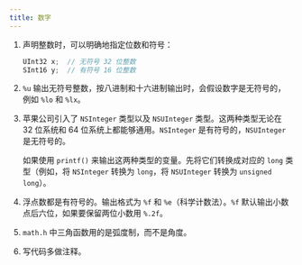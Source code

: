 ```yaml
---
title: 数字
---
```


1. 声明整数时，可以明确地指定位数和符号：

   ```c
   UInt32 x;  // 无符号 32 位整数
   SInt16 y;  // 有符号 16 位整数
   ```

2. `%u` 输出无符号整数，按八进制和十六进制输出时，会假设数字是无符号的，例如 `%lo` 和 `%lx`。

3. 苹果公司引入了 `NSInteger` 类型以及 `NSUInteger` 类型。这两种类型无论在 32 位系统和 64 位系统上都能够通用。`NSInteger` 是有符号的，`NSUInteger` 是无符号的。

   如果使用 `printf()` 来输出这两种类型的变量。先将它们转换成对应的 `long` 类型（例如，将 `NSInteger` 转换为 `long`，将 `NSUInteger` 转换为 `unsigned long`）。

4. 浮点数都是有符号的。输出格式为 `%f` 和 `%e`（科学计数法）。`%f` 默认输出小数点后六位，如果要保留两位小数用 `%.2f`。

5. `math.h` 中三角函数用的是弧度制，而不是角度。

6. 写代码多做注释。

